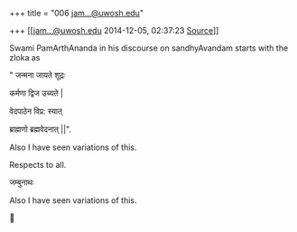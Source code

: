 +++
title = "006 jam...@uwosh.edu"

+++
[[jam...@uwosh.edu	2014-12-05, 02:37:23 [Source](https://groups.google.com/g/samskrita/c/NInzqM-xzw0)]]



Swami PamArthAnanda in his discourse on sandhyAvandam starts with the zloka as

  

" जन्मना जायते शूद्रः

कर्मणा द्विज उच्यते \|

वेदपाठेन विप्र: स्यात्

ब्राह्मणो ब्रह्मवेदनात् \|\|".

  

Also I have seen variations of this.

Respects to all.

जम्बुनाथः  

Also I have seen variations of this.




